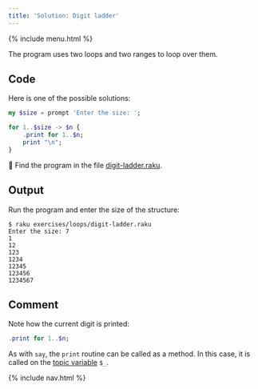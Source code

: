 ```yaml
---
title: 'Solution: Digit ladder'
---
```


{% include menu.html %}

The program uses two loops and two ranges to loop over them.

## Code

Here is one of the possible solutions:

```raku
my $size = prompt 'Enter the size: ';

for 1..$size -> $n {
    .print for 1..$n;
    print "\n";
}
```

🦋 Find the program in the file [digit-ladder.raku](https://github.com/ash/raku-course/blob/master/exercises/loops/digit-ladder.raku).

## Output

Run the program and enter the size of the structure:

```console
$ raku exercises/loops/digit-ladder.raku
Enter the size: 7
1
12
123
1234
12345
123456
1234567
```

## Comment

Note how the current digit is printed:

```raku
.print for 1..$n;
```

As with `say`, the `print` routine can be called as a method. In this case, it is called on the [topic variable](/raku-course/essentials/loops/topic) `$_`.

{% include nav.html %}
